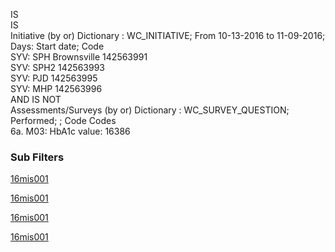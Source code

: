 IS	
IS	
Initiative
(by or) Dictionary : WC_INITIATIVE; From 10-13-2016 to 11-09-2016; Days: Start date;	Code						
SYV: SPH Brownsville	142563991					
SYV: SPH2	142563993					
SYV: PJD	142563995					
SYV: MHP	142563996					
AND	
IS NOT	
Assessments/Surveys
(by or) Dictionary : WC_SURVEY_QUESTION; Performed; ;	Code		Codes				
6a. M03: HbA1c value:	16386				


### Sub Filters
[16mis001](https://github.com/johnnybender/adastandards2017/blob/master/recommendations/rec001.md)

[16mis001](https://github.com/johnnybender/adastandards2017/blob/master/recommendations/rec001.md)

[16mis001](https://github.com/johnnybender/adastandards2017/blob/master/recommendations/rec001.md)

[16mis001](https://github.com/johnnybender/adastandards2017/blob/master/recommendations/rec001.md)
